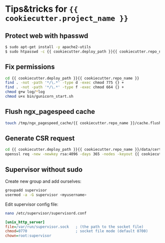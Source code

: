 # Tips&amp;tricks for `{{ cookiecutter.project_name }}`

## Protect web with hpasswd

```bash
$ sudo apt-get install -y apache2-utils
$ sudo htpasswd -c {{ cookiecutter.deploy_path }}{{ cookiecutter.repo_name }}/.htpasswd admin
```

## Fix permissions

```bash
cd {{ cookiecutter.deploy_path }}{{ cookiecutter.repo_name }}
find . -not -path '*/\.*' -type d -exec chmod 775 {} +
find . -not -path '*/\.*' -type f -exec chmod 664 {} +
chmod g+w log/*log
chmod u+x bin/gunicorn_start.sh   
```

## Flush ngx_pagespeed cache

```bash
touch /tmp/ngx_pagespeed_cache/{{ cookiecutter.repo_name }}/cache.flush
```

## Generate CSR request

```bash
cd {{ cookiecutter.deploy_path }}{{ cookiecutter.repo_name }}/data/certs
openssl req -new -newkey rsa:4096 -days 365 -nodes -keyout {{ cookiecutter.repo_name }}.key -out {{ cookiecutter.repo_name }}.csr
```

## Supervisor without sudo

Create new group and add ourselves:

```bash
groupadd supervisor
usermod -a -G supervisor <myusername>
```

Edit supervisor config file:

```bash
nano /etc/supervisor/supervisord.conf
```

```ini
[unix_http_server]
file=/var/run/supervisor.sock   ; (the path to the socket file)
chmod=0770                      ; socket file mode (default 0700)
chown=root:supervisor
```
